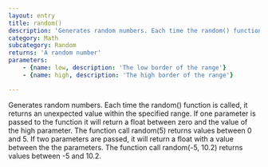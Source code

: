 ```yaml
---
layout: entry
title: random()
description: 'Generates random numbers. Each time the random() function is called, it returns an unexpected value within the specified range. If one parameter is passed to the function it will return a float between zero and the value of the high parameter. The function call random(5) returns values between 0 and 5. If two parameters are passed, it will return a float with a value between the the parameters. The function call random(-5, 10.2) returns values between -5 and 10.2.'
category: Math
subcategory: Random
returns: 'A random number'
parameters:
    - {name: low, description: 'The low border of the range'}
    - {name: high, description: 'The high border of the range'}

---
```

Generates random numbers. Each time the random() function is called, it returns an unexpected value within the specified range. If one parameter is passed to the function it will return a float between zero and the value of the high parameter. The function call random(5) returns values between 0 and 5. If two parameters are passed, it will return a float with a value between the the parameters. The function call random(-5, 10.2) returns values between -5 and 10.2.